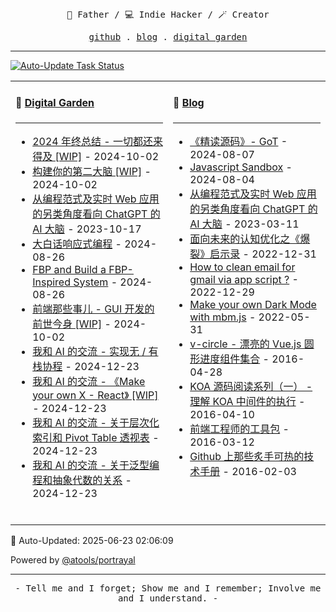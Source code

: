 
<p align="center">
  <br />
  <br />
  <samp>
    👨 Father / 💻 Indie Hacker / 🪄 Creator
  </samp>
</p>

<p align="center">
  <samp>
    <a href="https://github.com/qddegtya">github</a> .
    <a href="https://xiaoa.name">blog</a> .
    <a href="https://www.yuque.com/chiyu-heb0t">digital garden</a>
  </samp>
</p>

---

[![Auto-Update Task Status](https://github.com/qddegtya/qddegtya/actions/workflows/dispatch-github-profile-update.yml/badge.svg?branch=main)](https://github.com/qddegtya/qddegtya/actions/workflows/dispatch-github-profile-update.yml)

<table width="960px;">
  <tr>
  <td valign="top" width="50%">

  #### 🧪 <a href="https://www.yuque.com/chiyu-heb0t" target="_blank">Digital Garden</a>

  ---

  * <a href='https://www.yuque.com/chiyu-heb0t/thinking/lblurkhp2mo129e3' target='_blank'>2024 年终总结 - 一切都还来得及 [WIP]</a> - 2024-10-02
  * <a href='https://www.yuque.com/chiyu-heb0t/thinking/bodac75bwdkspu2d' target='_blank'>构建你的第二大脑 [WIP]</a> - 2024-10-02
  * <a href='https://www.yuque.com/chiyu-heb0t/thinking/yumbqn9gpegoyo32' target='_blank'>从编程范式及实时 Web 应用的另类角度看向 ChatGPT 的 AI 大脑</a> - 2023-10-17
  * <a href='https://www.yuque.com/chiyu-heb0t/thinking/giuwyb' target='_blank'>大白话响应式编程</a> - 2024-08-26
  * <a href='https://www.yuque.com/chiyu-heb0t/thinking/mrhdse' target='_blank'>FBP and Build a FBP-Inspired System</a> - 2024-08-26
  * <a href='https://www.yuque.com/chiyu-heb0t/fe/uxvd56' target='_blank'>前端那些事儿 - GUI 开发的前世今身 [WIP]</a> - 2024-10-02
  * <a href='https://www.yuque.com/chiyu-heb0t/ai/eu2yvzg7ng0tiw3y' target='_blank'>我和 AI 的交流 - 实现无 / 有栈协程</a> - 2024-12-23
  * <a href='https://www.yuque.com/chiyu-heb0t/ai/cf7f3lyg46t930gp' target='_blank'>我和 AI 的交流 - 《Make your own X - React》 [WIP]</a> - 2024-12-23
  * <a href='https://www.yuque.com/chiyu-heb0t/ai/oaux80u8n7l38ngu' target='_blank'>我和 AI 的交流 - 关于层次化索引和 Pivot Table 透视表</a> - 2024-12-23
  * <a href='https://www.yuque.com/chiyu-heb0t/ai/vvpm5q7cu25z4u3g' target='_blank'>我和 AI 的交流 - 关于泛型编程和抽象代数的关系</a> - 2024-12-23
  <br />

  </td>
  <td valign="top" width="50%">

  #### 🌈 <a href="https://xiaoa.name/blog" target="_blank">Blog</a>

  ---

  * <a href='https://xiaoa.name/ai/os-got/' target='_blank'>《精读源码》- GoT</a> - 2024-08-07
  * <a href='https://xiaoa.name/javascript/javascript-sandbox/' target='_blank'>Javascript Sandbox</a> - 2024-08-04
  * <a href='https://xiaoa.name/%E6%B2%89%E6%80%9D%E5%BD%95/chatgpt-01/' target='_blank'>从编程范式及实时 Web 应用的另类角度看向 ChatGPT 的 AI 大脑</a> - 2023-03-11
  * <a href='https://xiaoa.name/%E6%B2%89%E6%80%9D%E5%BD%95/yuque-burst/' target='_blank'>面向未来的认知优化之《爆裂》启示录</a> - 2022-12-31
  * <a href='https://xiaoa.name/tool/clean-gmail-via-app-script/' target='_blank'>How to clean email for gmail via app script ?</a> - 2022-12-29
  * <a href='https://xiaoa.name/work/mbm/' target='_blank'>Make your own Dark Mode with mbm.js</a> - 2022-05-31
  * <a href='https://xiaoa.name/work/v-circle/' target='_blank'>v-circle - 漂亮的 Vue.js 圆形进度组件集合</a> - 2016-04-28
  * <a href='https://xiaoa.name/work/koa/' target='_blank'>KOA 源码阅读系列（一） - 理解 KOA 中间件的执行</a> - 2016-04-10
  * <a href='https://xiaoa.name/tool/mytool/' target='_blank'>前端工程师的工具包</a> - 2016-03-12
  * <a href='https://xiaoa.name/lab/github-handbooks/' target='_blank'>Github 上那些炙手可热的技术手册</a> - 2016-02-03
  <br />
  
  </td>
  </tr>
</table>

🤖️ Auto-Updated: 2025-06-23 02:06:09

Powered by [@atools/portrayal](https://github.com/qddegtya/portrayal)

---

<p align="center">
  <samp>
    - Tell me and I forget; Show me and I remember; Involve me and I understand. -
  </samp>
  <br />
  <br />
  <br />
</p>
